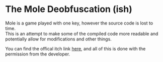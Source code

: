 # The Mole Deobfuscation (ish)
Mole is a game played with one key, however the source code is lost to time.  
This is an attempt to make some of the compiled code more readable and potentially allow for modifications and other things.  

You can find the offical itch link [here](https://mmatt-ugh.itch.io/mole), and all of this is done with the permission from the developer.
